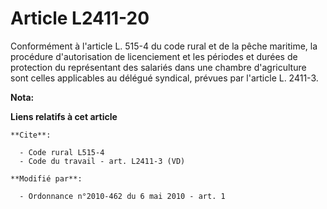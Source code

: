 # Article L2411-20

Conformément à l'article L. 515-4 du code rural et de la pêche maritime, la procédure d'autorisation de licenciement et les
périodes et durées de protection du représentant des salariés dans une chambre d'agriculture sont celles applicables au
délégué syndical, prévues par l'article L. 2411-3.

**Nota:**



**Liens relatifs à cet article**

	**Cite**:

	  - Code rural L515-4
	  - Code du travail - art. L2411-3 (VD)

	**Modifié par**:

	  - Ordonnance n°2010-462 du 6 mai 2010 - art. 1
